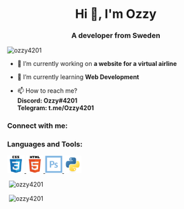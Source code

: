 <h1 align="center">Hi 👋, I'm Ozzy</h1>
<h3 align="center">A developer from Sweden</h3>

<p align="left"> <img src="https://komarev.com/ghpvc/?username=ozzy4201&label=Profile%20views&color=0e75b6&style=flat" alt="ozzy4201" /> </p>

- 🔭 I’m currently working on **a website for a virtual airline**

- 🌱 I’m currently learning **Web Development**

- 📫 How to reach me? <br>
**Discord: Ozzy#4201** <br>
**Telegram: t.me/Ozzy4201**

<h3 align="left">Connect with me:</h3>
<p align="left">
</p>

<h3 align="left">Languages and Tools:</h3>
<p align="left"> <a href="https://www.w3schools.com/css/" target="_blank" rel="noreferrer"> <img src="https://raw.githubusercontent.com/devicons/devicon/master/icons/css3/css3-original-wordmark.svg" alt="css3" width="40" height="40"/> </a> <a href="https://www.w3.org/html/" target="_blank" rel="noreferrer"> <img src="https://raw.githubusercontent.com/devicons/devicon/master/icons/html5/html5-original-wordmark.svg" alt="html5" width="40" height="40"/> </a> <a href="https://www.photoshop.com/en" target="_blank" rel="noreferrer"> <img src="https://raw.githubusercontent.com/devicons/devicon/master/icons/photoshop/photoshop-line.svg" alt="photoshop" width="40" height="40"/> </a> <a href="https://www.python.org" target="_blank" rel="noreferrer"> <img src="https://raw.githubusercontent.com/devicons/devicon/master/icons/python/python-original.svg" alt="python" width="40" height="40"/> </a> </p>

<p>&nbsp;<img align="center" src="https://github-readme-stats.vercel.app/api?username=ozzy4201&show_icons=true&locale=en" alt="ozzy4201" /></p>
<p>&nbsp;<img align="center" src="https://github-readme-stats.vercel.app/api/top-langs/?username=Ozzy4201" alt="ozzy4201" /></p>
